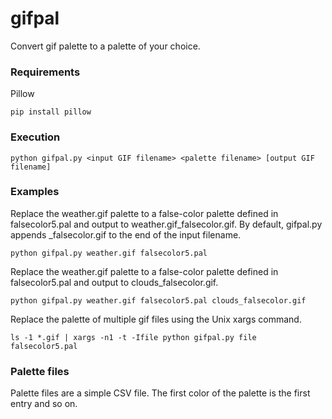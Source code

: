 # gifpal
Convert gif palette to a palette of your choice.

### Requirements

Pillow

`pip install pillow`


### Execution

`python gifpal.py <input GIF filename> <palette filename> [output GIF filename]`

### Examples

Replace the weather.gif palette to a false-color palette defined in falsecolor5.pal and output to weather.gif_falsecolor.gif. By default, gifpal.py appends _falsecolor.gif to the end of the input filename.

`python gifpal.py weather.gif falsecolor5.pal`

Replace the weather.gif palette to a false-color palette defined in falsecolor5.pal and output to clouds_falsecolor.gif.

`python gifpal.py weather.gif falsecolor5.pal clouds_falsecolor.gif`

Replace the palette of multiple gif files using the Unix xargs command.

`ls -1 *.gif | xargs -n1 -t -Ifile python gifpal.py file falsecolor5.pal`

### Palette files

Palette files are a simple CSV file. The first color of the palette is the first entry and so on.
